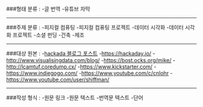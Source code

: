 
###형태 분류 :
-글 번역
-유튜브 자막

----

###주제 분류 :
-피지컬 컴퓨팅
-피지컬 컴퓨팅 프로젝트
-데이터 시각화
-데이터 시각화 프로젝트
-소셜 펀딩
-건축
-제조

----

###대상 원본 : 
-[hackada 블로그 포스트](http://hackaday.com/blog/)
-https://hackaday.io/
-http://www.visualisingdata.com/blog/
-https://bost.ocks.org/mike/
-http://lcamtuf.coredump.cx/
-https://www.kickstarter.com/
-https://www.indiegogo.com/
-https://www.youtube.com/c/cnlohr
-https://www.youtube.com/user/shiffman/

----

###작성 형식 :
-원문 링크
-원문 텍스트
-번역문 텍스트
-단어
